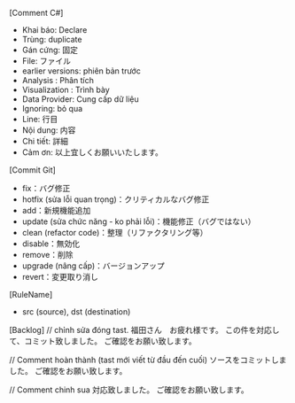 [Comment C#]
- Khai báo:  Declare
- Trùng: duplicate
- Gán cứng: 固定
- File: ファイル
- earlier versions: phiên bản trước
- Analysis : Phân tích
- Visualization : Trình bày
-  Data Provider: Cung cấp dữ liệu
-  Ignoring: bỏ qua
-  Line: 行目
-  Nội dung: 内容
-  Chi tiết: 詳細
- Cảm ơn: 以上宜しくお願いいたします。

[Commit Git]
-  fix：バグ修正
-  hotfix (sửa lỗi quan trọng)：クリティカルなバグ修正
-  add：新規機能追加
-  update (sửa chức năng - ko phải lỗi)：機能修正（バグではない）
-  clean (refactor code)：整理（リファクタリング等）
-  disable：無効化
-  remove：削除
-  upgrade (nâng cấp)：バージョンアップ
-  revert：変更取り消し

[RuleName]
- src (source), dst (destination)

[Backlog]
// chỉnh sửa đóng tast.
 福田さん　お疲れ様です。
この件を対応して、コミット致しました。
ご確認をお願い致します。

// Comment hoàn thành
(tast mới viết từ đầu đến cuối)
	ソースをコミットしました。
	ご確認をお願い致します。

// Comment chinh sua
対応致しました。
ご確認をお願い致します。
